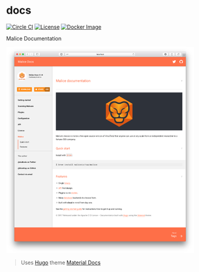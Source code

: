 docs
====

[![Circle CI](https://circleci.com/gh/maliceio/docs.png?style=shield)](https://circleci.com/gh/maliceio/docs)
[![License](https://img.shields.io/badge/licence-Apache%202.0-blue.svg)](LICENSE)
[![Docker Image](https://img.shields.io/badge/docker%20image-20MB-blue.svg)](https://hub.docker.com/r/malice/docs/)

Malice Documentation

![screen-shot](static/images/screen-shot.png)

> Uses [Hugo](https://gohugo.io) theme [Material Docs](https://github.com/digitalcraftsman/hugo-material-docs)
